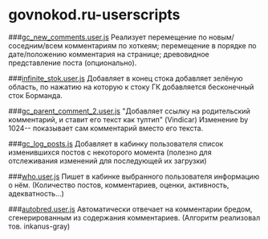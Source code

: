 govnokod.ru-userscripts
=======================

###[gc_new_comments.user.js](blob/master/gc_new_comments.user.js)
  Реализует перемещение по новым/соседним/всем комментариям по хоткеям;
  перемещение в порядке по дате/положению комментария на странице;
  древовидное представление поста (опционально).

###[infinite_stok.user.js](blob/master/infinite_stok.user.js)
  Добавляет в конец стока добавляет зелёную область, по нажатию на которую
  к стоку ГК добавляется бесконечный сток Борманда.

###[gc_parent_comment_2.user.js](blob/master/gc_parent_comment_2.user.js)
  "Добавляет ссылку на родительский комментарий, и ставит его текст как тултип" (Vindicar)
  Изменение by 1024-- показывает сам комментарий вместо его текста.

###[gc_log_posts.js](blob/master/gc_log_posts.js)
  Добавляет в кабинку пользователя список изменившихся постов с некоторого момента
  (полезно для отслеживания изменений для последующей их загрузки)

###[who.user.js](blob/master/who.user.js)
  Пишет в кабинке выбранного пользователя информацию о нём.
  (Количество постов, комментариев, оценки, активность, адекватность...)

###[autobred.user.js](blob/master/autobred.user.js)
  Автоматически отвечает на комментарии бредом, сгенерированным из содержания комментариев.
  (Алгоритм реализовал тов. inkanus-gray)
